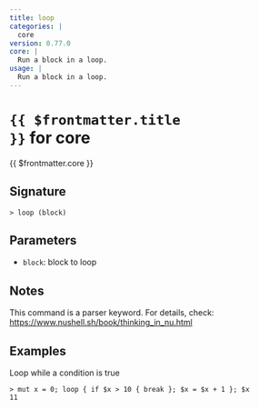 ```yaml
---
title: loop
categories: |
  core
version: 0.77.0
core: |
  Run a block in a loop.
usage: |
  Run a block in a loop.
---
```


# <code>{{ $frontmatter.title }}</code> for core

<div class='command-title'>{{ $frontmatter.core }}</div>

## Signature

```> loop (block)```

## Parameters

 -  `block`: block to loop

## Notes
This command is a parser keyword. For details, check:
  https://www.nushell.sh/book/thinking_in_nu.html
## Examples

Loop while a condition is true
```shell
> mut x = 0; loop { if $x > 10 { break }; $x = $x + 1 }; $x
11
```
